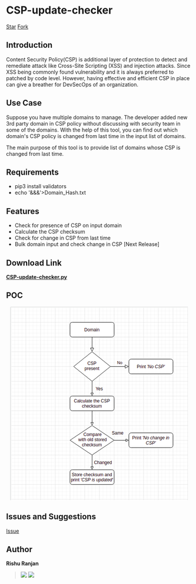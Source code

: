 # CSP-update-checker

<a class="github-button" href="https://github.com/rishuranjanofficial/CSP-update-checker" data-color-scheme="no-preference: light; light: light; dark: light;" data-show-count="true" aria-label="Star rishuranjanofficial/CSP-update-checker on GitHub">Star</a>
<a class="github-button" href="https://github.com/rishuranjanofficial/CSP-update-checker/fork" data-color-scheme="no-preference: light; light: light; dark: light;" data-show-count="true" aria-label="Fork rishuranjanofficial/CSP-update-checker on GitHub">Fork</a>

## Introduction
Content Security Policy(CSP) is additional layer of protection to detect and remediate attack like Cross-Site Scripting (XSS) and injection attacks. Since XSS being commonly found vulnerability and it is always preferred to patched by code level. However, having effective and efficient CSP in place can give a breather for DevSecOps of an organization. 

## Use Case
Suppose you have multiple domains to manage. The developer added new 3rd party domain in CSP policy without discussing with security team  in some of the domains. With the help of this tool, you can find out which domain's CSP policy is changed from last time in the input list of domains.

The main purpose of this tool is to provide list of domains whose CSP is changed from last time.

## Requirements
- pip3 install validators
- echo '&&&'>Domain_Hash.txt

## Features
- Check for presence of CSP on input domain
- Calculate the CSP checksum
- Check for change in CSP from last time
- Bulk domain input and check change in CSP [Next Release]

## Download Link 
**[CSP-update-checker.py](https://rishuranjanofficial.github.io/CSP-update-checker/CSP-update-checker.py)**

## POC
<p align="center">
  <img src="https://github.com/rishuranjanofficial/CSP-update-checker/blob/main/Flowchart%20of%20CSP%20update%20checker%20script.png?raw=true" alt="Flow chart of CSP update checker script"/>
</p>

## Issues and Suggestions
<a class="github-button" href="https://github.com/rishuranjanofficial/CSP-update-checker/issues" data-color-scheme="no-preference: light; light: light; dark: light;" data-show-count="true" aria-label="Issue rishuranjanofficial/CSP-update-checker on GitHub">Issue</a>

## Author
**Rishu Ranjan**
> [![](https://img.shields.io/twitter/follow/tweetit_rrj?style=social)](https://twitter.com/intent/follow?screen_name=tweetit_rrj)   [![](https://static-exp1.licdn.com/sc/h/95o6rrc5ws6mlw6wqzy0xgj7y)](https://www.linkedin.com/in/rishuranjan/)
